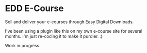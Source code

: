 # EDD E-Course

Sell and deliver your e-courses through Easy Digital Downloads.

I've been using a plugin like this on my own e-course site for several months. I'm just re-coding it to make it purdier. :)

Work in progress.